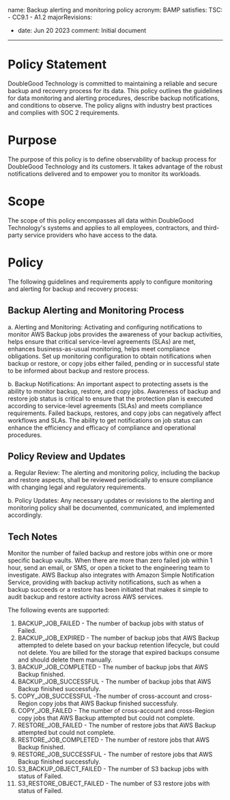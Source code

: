 name: Backup alerting and monitoring policy
acronym: BAMP
satisfies:
  TSC:
    - CC9.1
    - A1.2
majorRevisions:
  - date: Jun 20 2023
    comment: Initial document
---

# Policy Statement
DoubleGood Technology is committed to maintaining a reliable and secure backup and recovery process for its data. This policy outlines the guidelines for data monitoring and alerting procedures, describe backup notifications, and conditions to observe. The policy aligns with industry best practices and complies with SOC 2 requirements.

# Purpose
The purpose of this policy is to define observability of backup process for DoubleGood Technology and its customers. It takes advantage of the robust notifications delivered and to empower you to monitor its workloads.

# Scope
The scope of this policy encompasses all data within DoubleGood Technology's systems and applies to all employees, contractors, and third-party service providers who have access to the data.

# Policy
The following guidelines and requirements apply to configure monitoring and alerting for backup and recovery process:

## Backup Alerting and Monitoring Process
a. Alerting and Monitoring: Activating and configuring notifications to monitor AWS Backup jobs provides the awareness of your backup activities, helps ensure that critical service-level agreements (SLAs) are met, enhances business-as-usual monitoring, helps meet compliance obligations. Set up monitoring configuration to obtain notifications when backup or restore, or copy jobs either failed, pending or in successful state to be informed about backup and restore process.

b. Backup Notifications: An important aspect to protecting assets is the ability to monitor backup, restore, and copy jobs. Awareness of backup and restore job status is critical to ensure that the protection plan is executed according to service-level agreements (SLAs) and meets compliance requirements. Failed backups, restores, and copy jobs can negatively affect workflows and SLAs. The ability to get notifications on job status can enhance the efficiency and efficacy of compliance and operational procedures.

## Policy Review and Updates
a. Regular Review: The alerting and monitoring policy, including the backup and restore aspects, shall be reviewed periodically to ensure compliance with changing legal and regulatory requirements.

b. Policy Updates: Any necessary updates or revisions to the alerting and monitoring policy shall be documented, communicated, and implemented accordingly.

## Tech Notes
Monitor the number of failed backup and restore jobs within one or more specific backup vaults. When there are more than zero failed job within 1 hour, send an email, or SMS, or open a ticket to the engineering team to investigate. AWS Backup also integrates with Amazon Simple Notification Service, providing with backup activity notifications, such as when a backup succeeds or a restore has been initiated that makes it simple to audit backup and restore activity across AWS services.

The following events are supported:
1. BACKUP_JOB_FAILED - The number of backup jobs with status of Failed.
2. BACKUP_JOB_EXPIRED - The number of backup jobs that AWS Backup attempted to delete based on your backup retention lifecycle, but could not delete. You are billed for the storage that expired backups consume and should delete them manually.
3. BACKUP_JOB_COMPLETED - The number of backup jobs that AWS Backup finished.
4. BACKUP_JOB_SUCCESSFUL - The number of backup jobs that AWS Backup finished successfuly.
5. COPY_JOB_SUCCESSFUL -The number of cross-account and cross-Region copy jobs that AWS Backup finished successfuly.
6. COPY_JOB_FAILED - The number of cross-account and cross-Region copy jobs that AWS Backup attempted but could not complete.
7. RESTORE_JOB_FAILED - The number of restore jobs that AWS Backup attempted but could not complete.
8. RESTORE_JOB_COMPLETED - The number of restore jobs that AWS Backup finished.
9. RESTORE_JOB_SUCCESSFUL - The number of restore jobs that AWS Backup finished successfuly.
10. S3_BACKUP_OBJECT_FAILED - The number of S3 backup jobs with status of Failed.
11. S3_RESTORE_OBJECT_FAILED - The number of S3 restore jobs with status of Failed.
